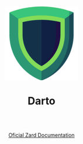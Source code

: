 <p align="center">
  <img src="./public/logo.png" width="200px" align="center" alt="Darto logo" />
  <h1 align="center">Darto</h1>
  <br>
  <p align="center">
  <br/>
    <a href="https://darto-docs.vercel.app/advanced-features#sending-emails">Oficial Zard Documentation</a>
  </p>
</p>
